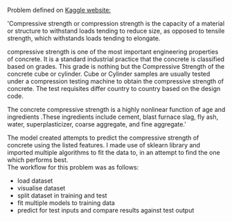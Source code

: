 Problem defined on [Kaggle website:](https://www.kaggle.com/pavanraj159/concrete-compressive-strength-data-set)  

'Compressive strength or compression strength is the capacity of a material or structure to withstand loads tending to reduce size, as opposed to tensile strength, which withstands loads tending to elongate.  

compressive strength is one of the most important engineering properties of concrete. It is a standard industrial practice that the concrete is classified based on grades. This grade is nothing but the Compressive Strength of the concrete cube or cylinder. Cube or Cylinder samples are usually tested under a compression testing machine to obtain the compressive strength of concrete. The test requisites differ country to country based on the design code.  

The concrete compressive strength is a highly nonlinear function of age and ingredients .These ingredients include cement, blast furnace slag, fly ash, water, superplasticizer, coarse aggregate, and fine aggregate.'    

The model created attempts to predict the compressive strength of concrete using the listed features. I made use of sklearn library and imported multiple algorithms to fit the data to, in an attempt to find the one which performs best.  
The workflow for this problem was as follows:
- load dataset
- visualise dataset
- split dataset in training and test
- fit multiple models to training data
- predict for test inputs and compare results against test output
